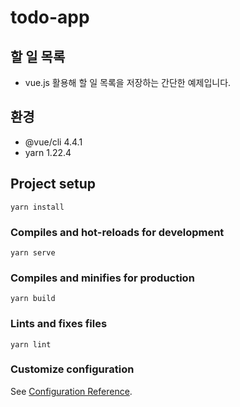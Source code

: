 # todo-app
## 할 일 목록
* vue.js 활용해 할 일 목록을 저장하는 간단한 예제입니다.

## 환경
* @vue/cli 4.4.1
* yarn 1.22.4

## Project setup
```
yarn install
```

### Compiles and hot-reloads for development
```
yarn serve
```

### Compiles and minifies for production
```
yarn build
```

### Lints and fixes files
```
yarn lint
```

### Customize configuration
See [Configuration Reference](https://cli.vuejs.org/config/).
